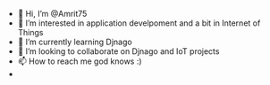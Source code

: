 - 👋 Hi, I’m @Amrit75
- 👀 I’m interested in application develpoment and a bit in Internet of Things
- 🌱 I’m currently learning Djnago 
- 💞️ I’m looking to collaborate on Djnago and IoT projects
- 📫 How to reach me god knows :)
- 
